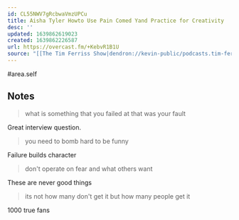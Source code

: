 ```yaml
---
id: CL55NWV7gRcbwaVmzUPCu
title: Aisha Tyler Howto Use Pain Comed Yand Practice for Creativity
desc: ''
updated: 1639862619023
created: 1639862226587
url: https://overcast.fm/+KebvR1B1U
source: "[[The Tim Ferriss Show|dendron://kevin-public/podcasts.tim-ferris]]"
---
```


#area.self

## Notes
> what is something that you failed at that was your fault 

Great interview question. 

> you need to bomb hard to be funny

Failure builds character

> don't operate on fear and what others want

These are never good things

> its not how many don't get it but how many people get it

1000 true fans


